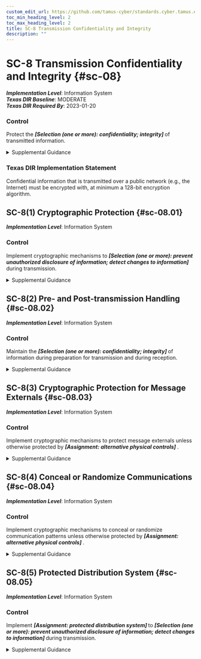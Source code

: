 ```yaml
---
custom_edit_url: https://github.com/tamus-cyber/standards.cyber.tamus.edu/tree/main/static/content/tamus.edu/TAMUS_profile.xml
toc_min_heading_level: 2
toc_max_heading_level: 2
title: SC-8 Transmission Confidentiality and Integrity
description: ""
---
```


# SC-8 Transmission Confidentiality and Integrity {#sc-08}

_**Implementation Level**_: Information System\
_**Texas DIR Baseline**_: MODERATE\
_**Texas DIR Required By**_: 2023-01-20

### Control

Protect the <strong> <em>[Selection (one or more): confidentiality; integrity]</em> </strong> of transmitted information.

<details>
  <summary>Supplemental Guidance</summary>

Protecting the confidentiality and integrity of transmitted information applies to internal and external networks as well as any system components that can transmit information, including servers, notebook computers, desktop computers, mobile devices, printers, copiers, scanners, facsimile machines, and radios. Unprotected communication paths are exposed to the possibility of interception and modification. Protecting the confidentiality and integrity of information can be accomplished by physical or logical means. Physical protection can be achieved by using protected distribution systems. A protected distribution system is a wireline or fiber-optics telecommunications system that includes terminals and adequate electromagnetic, acoustical, electrical, and physical controls to permit its use for the unencrypted transmission of classified information. Logical protection can be achieved by employing encryption techniques.

</details>

### Texas DIR Implementation Statement

Confidential information that is transmitted over a public network (e.g., the Internet) must be encrypted with, at minimum a 128-bit encryption algorithm.

## SC-8(1) Cryptographic Protection {#sc-08.01}

_**Implementation Level**_: Information System

### Control

Implement cryptographic mechanisms to <strong> <em>[Selection (one or more): prevent unauthorized disclosure of information; detect changes to information]</em> </strong> during transmission.

<details>
  <summary>Supplemental Guidance</summary>

Encryption protects information from unauthorized disclosure and modification during transmission. Cryptographic mechanisms that protect the confidentiality and integrity of information during transmission include TLS and IPSec. Cryptographic mechanisms used to protect information integrity include cryptographic hash functions that have applications in digital signatures, checksums, and message authentication codes.

</details>

## SC-8(2) Pre- and Post-transmission Handling {#sc-08.02}

_**Implementation Level**_: Information System

### Control

Maintain the <strong> <em>[Selection (one or more): confidentiality; integrity]</em> </strong> of information during preparation for transmission and during reception.

<details>
  <summary>Supplemental Guidance</summary>

Information can be unintentionally or maliciously disclosed or modified during preparation for transmission or during reception, including during aggregation, at protocol transformation points, and during packing and unpacking. Such unauthorized disclosures or modifications compromise the confidentiality or integrity of the information.

</details>

## SC-8(3) Cryptographic Protection for Message Externals {#sc-08.03}

_**Implementation Level**_: Information System

### Control

Implement cryptographic mechanisms to protect message externals unless otherwise protected by <strong> <em>[Assignment: alternative physical controls]</em> </strong>.

<details>
  <summary>Supplemental Guidance</summary>

Cryptographic protection for message externals addresses protection from the unauthorized disclosure of information. Message externals include message headers and routing information. Cryptographic protection prevents the exploitation of message externals and applies to internal and external networks or links that may be visible to individuals who are not authorized users. Header and routing information is sometimes transmitted in clear text (i.e., unencrypted) because the information is not identified by organizations as having significant value or because encrypting the information can result in lower network performance or higher costs. Alternative physical controls include protected distribution systems.

</details>

## SC-8(4) Conceal or Randomize Communications {#sc-08.04}

_**Implementation Level**_: Information System

### Control

Implement cryptographic mechanisms to conceal or randomize communication patterns unless otherwise protected by <strong> <em>[Assignment: alternative physical controls]</em> </strong>.

<details>
  <summary>Supplemental Guidance</summary>

Concealing or randomizing communication patterns addresses protection from unauthorized disclosure of information. Communication patterns include frequency, periods, predictability, and amount. Changes to communications patterns can reveal information with intelligence value, especially when combined with other available information related to the mission and business functions of the organization. Concealing or randomizing communications prevents the derivation of intelligence based on communications patterns and applies to both internal and external networks or links that may be visible to individuals who are not authorized users. Encrypting the links and transmitting in continuous, fixed, or random patterns prevents the derivation of intelligence from the system communications patterns. Alternative physical controls include protected distribution systems.

</details>

## SC-8(5) Protected Distribution System {#sc-08.05}

_**Implementation Level**_: Information System

### Control

Implement <strong> <em>[Assignment: protected distribution system]</em> </strong> to <strong> <em>[Selection (one or more): prevent unauthorized disclosure of information; detect changes to information]</em> </strong> during transmission.

<details>
  <summary>Supplemental Guidance</summary>

The purpose of a protected distribution system is to deter, detect, and/or make difficult physical access to the communication lines that carry national security information.

</details>

